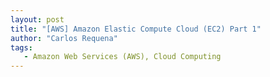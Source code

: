 ```yaml
---
layout: post
title: "[AWS] Amazon Elastic Compute Cloud (EC2) Part 1"
author: "Carlos Requena"
tags:
   - Amazon Web Services (AWS), Cloud Computing
---
```

